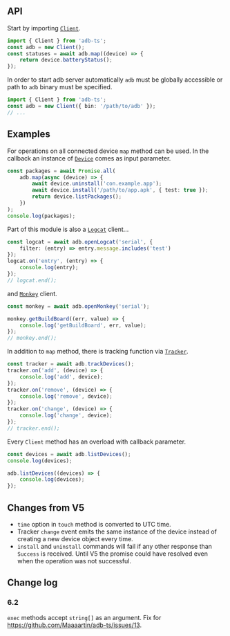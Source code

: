 ## API

Start by importing [`Client`](./classes/Client.Client.html).

```ts
import { Client } from 'adb-ts';
const adb = new Client();
const statuses = await adb.map((device) => {
    return device.batteryStatus();
});
```

In order to start adb server automatically `adb` must be globally accessible or path to `adb` binary must be specified.

```ts
import { Client } from 'adb-ts';
const adb = new Client({ bin: '/path/to/adb' });
// ...
```

## Examples

For operations on all connected device `map` method can be used.
In the callback an instance of [`Device`](./classes/Device.Device.html) comes as input parameter.

```ts
const packages = await Promise.all(
    adb.map(async (device) => {
        await device.uninstall('con.example.app');
        await device.install('/path/to/app.apk', { test: true });
        return device.listPackages();
    })
);
console.log(packages);
```

Part of this module is also a [`Logcat`](./classes/Logcat.LogcatReader.html) client...

```ts
const logcat = await adb.openLogcat('serial', {
    filter: (entry) => entry.message.includes('test')
});
logcat.on('entry', (entry) => {
    console.log(entry);
});
// logcat.end();
```

and [`Monkey`](./classes/Monkey.Monkey.html) client.

```ts
const monkey = await adb.openMonkey('serial');

monkey.getBuildBoard((err, value) => {
    console.log('getBuildBoard', err, value);
});
// monkey.end();
```

In addition to `map` method, there is tracking function via [`Tracker`](./classes/Tracker.Tracker.html).

```ts
const tracker = await adb.trackDevices();
tracker.on('add', (device) => {
    console.log('add', device);
});
tracker.on('remove', (device) => {
    console.log('remove', device);
});
tracker.on('change', (device) => {
    console.log('change', device);
});
// tracker.end();
```

Every `Client` method has an overload with callback parameter.

```ts
const devices = await adb.listDevices();
console.log(devices);

adb.listDevices((devices) => {
    console.log(devices);
});
```

## Changes from V5

-   `time` option in `touch` method is converted to UTC time.
-   Tracker `change` event emits the same instance of the device instead of creating a new device object every time.
-   `install` and `uninstall` commands will fail if any other response than `Success` is received. Until V5 the promise could have resolved even when the operation was not successful.

## Change log

### 6.2

`exec` methods accept `string[]` as an argument. Fix for https://github.com/Maaaartin/adb-ts/issues/13.
